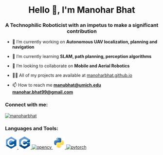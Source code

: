 <h1 align="center">Hello 👋, I'm Manohar Bhat</h1>
<h3 align="center">A Technophilic Roboticist with an impetus to make a significant contribution</h3>

- 🔭 I’m currently working on **Autonomous UAV localization, planning and navigation**

- 🌱 I’m currently learning **SLAM, path planning, perception algorithms**

- 👯 I’m looking to collaborate on **Mobile and Aerial Robotics**

- 👨‍💻 All of my projects are available at [manoharbhat.github.io](https://manoharbhat.github.io/)

- 📫 How to reach me
  **manubhat@umich.edu**
  **manohar.bhat99@gmail.com**

<h3 align="left">Connect with me:</h3>
<p align="left">
<a href="https://linkedin.com/in/manoharbhat" target="blank"><img align="center" src="https://raw.githubusercontent.com/rahuldkjain/github-profile-readme-generator/master/src/images/icons/Social/linked-in-alt.svg" alt="manoharbhat" height="30" width="40" /></a>
</p>

<h3 align="left">Languages and Tools:</h3>
<p align="left"> <a href="https://www.cprogramming.com/" target="_blank" rel="noreferrer"> <img src="https://raw.githubusercontent.com/devicons/devicon/master/icons/c/c-original.svg" alt="c" width="40" height="40"/> </a> <a href="https://www.w3schools.com/cpp/" target="_blank" rel="noreferrer"> <img src="https://raw.githubusercontent.com/devicons/devicon/master/icons/cplusplus/cplusplus-original.svg" alt="cplusplus" width="40" height="40"/> </a> <a href="https://opencv.org/" target="_blank" rel="noreferrer"> <img src="https://www.vectorlogo.zone/logos/opencv/opencv-icon.svg" alt="opencv" width="40" height="40"/> </a> <a href="https://www.python.org" target="_blank" rel="noreferrer"> <img src="https://raw.githubusercontent.com/devicons/devicon/master/icons/python/python-original.svg" alt="python" width="40" height="40"/> </a> <a href="https://pytorch.org/" target="_blank" rel="noreferrer"> <img src="https://www.vectorlogo.zone/logos/pytorch/pytorch-icon.svg" alt="pytorch" width="40" height="40"/> </a> </p>
